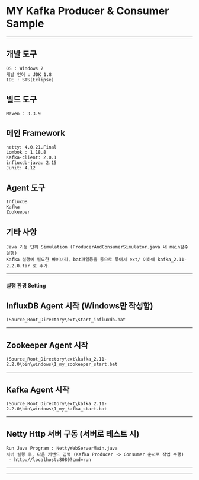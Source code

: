 # MY Kafka Producer & Consumer Sample

----

## 개발 도구
```
OS : Windows 7
개발 언어 : JDK 1.8
IDE : STS(Eclipse)
```


## 빌드 도구
```
Maven : 3.3.9
```


## 메인 Framework
```
netty: 4.0.21.Final
Lombok : 1.18.8
Kafka-client: 2.0.1
influxdb-java: 2.15
Junit: 4.12

```


## Agent 도구
```
InfluxDB
Kafka
Zookeeper
```


## 기타 사항
```
Java 기능 단위 Simulation (ProducerAndConsumerSimulator.java 내 main함수 실행)
Kafka 실행에 필요한 바이너리, bat파일등을 통으로 묶어서 ext/ 이하에 kafka_2.11-2.2.0.tar 로 추가.
```

----


#### 실행 환경 Setting

## InfluxDB Agent 시작 (Windows만 작성함)
```
(Source_Root_Directory\ext\start_influxdb.bat
```
----

## Zookeeper Agent 시작 
```
(Source_Root_Directory\ext\kafka_2.11-2.2.0\bin\windows\1_my_zookeeper_start.bat
```
----

## Kafka Agent 시작 
```
(Source_Root_Directory\ext\kafka_2.11-2.2.0\bin\windows\1_my_kafka_start.bat
```
----

## Netty Http 서버 구동 (서버로 테스트 시)
```
Run Java Program : NettyWebServerMain.java
서버 실행 후, 다음 커맨드 입력 (Kafka Producer -> Consumer 순서로 작업 수행)
 - http://localhost:8080?cmd=run
```
----

----------
